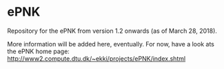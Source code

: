 # ePNK
Repository for the ePNK from version 1.2 onwards (as of March 28, 2018).

More information will be added here, eventually. For now, have a look ats the
ePNK home page: http://www2.compute.dtu.dk/~ekki/projects/ePNK/index.shtml
